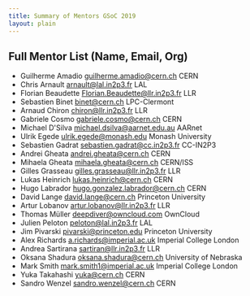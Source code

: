 ```yaml
---
title: Summary of Mentors GSoC 2019
layout: plain
---
```


## Full Mentor List (Name, Email, Org)

* Guilherme Amadio [guilherme.amadio@cern.ch](mailto:guilherme.amadio@cern.ch) CERN
* Chris Arnault [arnault@lal.in2p3.fr](mailto:arnault@lal.in2p3.fr) LAL
* Florian Beaudette [Florian.Beaudette@llr.in2p3.fr](mailto:Florian.Beaudette@llr.in2p3.fr) LLR
* Sebastien Binet [binet@cern.ch](mailto:binet@cern.ch) LPC-Clermont
* Arnaud Chiron [chiron@llr.in2p3.fr](mailto:chiron@llr.in2p3.fr) LLR
* Gabriele Cosmo [gabriele.cosmo@cern.ch](mailto:gabriele.cosmo@cern.ch) CERN
* Michael D'Silva [michael.dsilva@aarnet.edu.au](mailto:michael.dsilva@aarnet.edu.au) AARnet
* Ulrik Egede [ulrik.egede@monash.edu](mailto:ulrik.egede@monash.edu) Monash University
* Sebastien Gadrat [sebastien.gadrat@cc.in2p3.fr](mailto:sebastien.gadrat@cc.in2p3.fr) CC-IN2P3
* Andrei Gheata [andrei.gheata@cern.ch](mailto:andrei.gheata@cern.ch) CERN
* Mihaela Gheata [mihaela.gheata@cern.ch](mailto:mihaela.gheata@cern.ch) CERN/ISS
* Gilles Grasseau [gilles.grasseau@llr.in2p3.fr](mailto:gilles.grasseau@llr.in2p3.fr) LLR
* Lukas Heinrich [lukas.heinrich@cern.ch](mailto:lukas.heinrich@cern.ch) CERN
* Hugo Labrador [hugo.gonzalez.labrador@cern.ch](mailto:hugo.gonzalez.labrador@cern.ch) CERN
* David Lange [david.lange@cern.ch](mailto:david.lange@cern.ch) Princeton University
* Artur Lobanov [artur.lobanov@llr.in2p3.fr](mailto:artur.lobanov@llr.in2p3.fr) LLR
* Thomas Müller [deepdiver@owncloud.com](mailto:deepdiver@owncloud.com) OwnCloud
* Julien Peloton [peloton@lal.in2p3.fr](mailto:peloton@lal.in2p3.fr) LAL
* Jim Pivarski [pivarski@princeton.edu](mailto:pivarski@princeton.edu) Princeton University
* Alex Richards [a.richards@imperial.ac.uk](mailto:a.richards@imperial.ac.uk) Imperial College London
* Andrea Sartirana [sartiran@llr.in2p3.fr](mailto:sartiran@llr.in2p3.fr) LLR
* Oksana Shadura [oksana.shadura@cern.ch](mailto:oksana.shadura@cern.ch) University of Nebraska
* Mark Smith [mark.smith1@imperial.ac.uk](mailto:mark.smith1@imperial.ac.uk) Imperial College London
* Yuka Takahashi [yuka@cern.ch](mailto:yuka@cern.ch) CERN
* Sandro Wenzel [sandro.wenzel@cern.ch](mailto:sandro.wenzel@cern.ch) CERN
